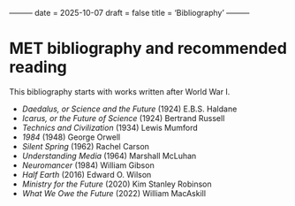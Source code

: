 ———
date = 2025-10-07
draft = false
title = ‘Bibliography’
———

# MET bibliography and recommended reading

This bibliography starts with works written after World War I. 

- *Daedalus, or Science and the Future* (1924) E.B.S. Haldane
- *Icarus, or the Future of Science* (1924) Bertrand Russell
- *Technics and Civilization* (1934) Lewis Mumford
- *1984* (1948) George Orwell
- *Silent Spring* (1962) Rachel Carson
- *Understanding Media* (1964) Marshall McLuhan
- *Neuromancer* (1984) William Gibson
- *Half Earth* (2016) Edward O. Wilson
- *Ministry for the Future* (2020) Kim Stanley Robinson
- *What We Owe the Future* (2022) William MacAskill